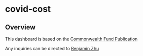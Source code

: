# covid-cost

## Overview

This dashboard is based on the [Commonwealth Fund Publication](https://www.commonwealthfund.org/blog/2020/who-will-pay-covid-19-hospital-care-looking-payers-across-states)



Any inquiries can be directed to [Benjamin Zhu](mailto:bz22@nyu.edu)
